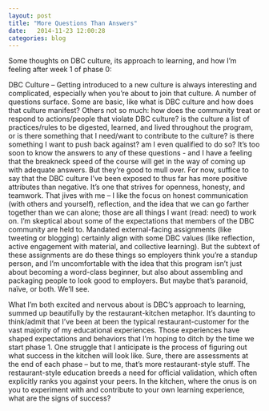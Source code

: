 ```yaml
---
layout: post
title: "More Questions Than Answers"
date:   2014-11-23 12:00:28
categories: blog
---
```

Some thoughts on DBC culture, its approach to learning, and how I’m feeling after week 1 of phase 0:

DBC Culture – Getting introduced to a new culture is always interesting and complicated, especially when you’re about to join that culture. A number of questions surface. Some are basic, like what is DBC culture and how does that culture manifest? Others not so much: how does the community treat or respond to actions/people that violate DBC culture? is the culture a list of practices/rules to be digested, learned, and lived throughout the program, or is there something that I need/want to contribute to the culture? is there something I want to push back against? am I even qualified to do so? It’s too soon to know the answers to any of these questions  - and I have a feeling that the breakneck speed of the course will get in the way of coming up with adequate answers. But they’re good to mull over. For now, suffice to say that the DBC culture I’ve been exposed to thus far has more positive attributes than negative. It’s one that strives for openness, honesty, and teamwork. That jives with me – I like the focus on honest communication (with others and yourself), reflection, and the idea that we can go farther together than we can alone; those are all things I want (read: need) to work on. I’m skeptical about some of the expectations that members of the DBC community are held to. Mandated external-facing assignments (like tweeting or blogging) certainly align with some DBC values (like reflection, active engagement with material, and collective learning). But the subtext of these assignments are do these things so employers think you’re a standup person, and I’m uncomfortable with the idea that this program isn’t just about becoming a word-class beginner, but also about assembling and packaging people to look good to employers. But maybe that’s paranoid, naïve, or both. We’ll see.

What I’m both excited and nervous about is DBC’s approach to learning, summed up beautifully by the restaurant-kitchen metaphor. It’s daunting to think/admit that I’ve been at been the typical restaurant-customer for the vast majority of my educational experiences. Those experiences have shaped expectations and behaviors that I’m hoping to ditch by the time we start phase 1. One struggle that I anticipate is the process of figuring out what success in the kitchen will look like. Sure, there are assessments at the end of each phase – but to me, that’s more restaurant-style stuff.  The restaurant-style education breeds a need for official validation, which often explicitly ranks you against your peers. In the kitchen, where the onus is on you to experiment with and contribute to your own learning experience, what are the signs of success?


